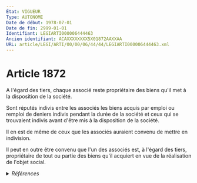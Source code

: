 ```yaml
---
État: VIGUEUR
Type: AUTONOME
Date de début: 1978-07-01
Date de fin: 2999-01-01
Identifiant: LEGIARTI000006444463
Ancien identifiant: ACAXXXXXXXX5X01872AAXXAA
URL: article/LEGI/ARTI/00/00/06/44/44/LEGIARTI000006444463.xml
---
```


<h1>Article 1872</h1>

A l'égard des tiers, chaque associé reste propriétaire des biens qu'il met à la
disposition de la société.<br />

Sont réputés indivis entre les associés les biens acquis par emploi ou remploi
de deniers indivis pendant la durée de la société et ceux qui se trouvaient
indivis avant d'être mis à la disposition de la société.<br />

Il en est de même de ceux que les associés auraient convenu de mettre en
indivision.<br />

Il peut en outre être convenu que l'un des associés est, à l'égard des tiers,
propriétaire de tout ou partie des biens qu'il acquiert en vue de la réalisation
de l'objet social.


<details>
  <summary><em>Références</em></summary>

  <h2>Articles faisant référence à l'article</h2>
  
  <ul>
    <li>
      <a href="https://legal.tricoteuses.fr//redirection/LEGIARTI000006444476?vers=git&vers=legifrance">Code civil - article 1872-2 AUTONOME VIGUEUR, en vigueur depuis le 1978-07-01</a> CITATION source
    </li>
    <li>
      <a href="https://legal.tricoteuses.fr//redirection/LEGIARTI000006444471?vers=git&vers=legifrance">Code civil - article 1872-1 AUTONOME VIGUEUR, en vigueur depuis le 1978-07-01</a> CITATION source
    </li>
    <li>
      <a href="https://legal.tricoteuses.fr//redirection/LEGIARTI000006314253?vers=git&vers=legifrance">Loi n° 88-1201 du 23 décembre 1988 relative aux organismes de placement collectif en valeurs mobilières et portant création des fonds communs de créances - article 34 AUTONOME MODIFIE, en vigueur du 1988-12-31 au 1993-01-05</a> CITATION source
    </li>
    <li>
      <a href="https://legal.tricoteuses.fr//redirection/LEGIARTI000006314191?vers=git&vers=legifrance">Loi n° 88-1201 du 23 décembre 1988 relative aux organismes de placement collectif en valeurs mobilières et portant création des fonds communs de créances - article 7 AUTONOME ABROGE, en vigueur du 1989-10-01 au 2001-01-01</a> CITATION source
    </li>
    <li>
      <a href="https://legal.tricoteuses.fr//redirection/LEGIARTI000006314255?vers=git&vers=legifrance">Loi n° 88-1201 du 23 décembre 1988 relative aux organismes de placement collectif en valeurs mobilières et portant création des fonds communs de créances - article 34 AUTONOME MODIFIE, en vigueur du 1996-07-04 au 1998-07-03</a> CITATION source
    </li>
    <li>
      <a href="https://legal.tricoteuses.fr//redirection/LEGIARTI000006314254?vers=git&vers=legifrance">Loi n° 88-1201 du 23 décembre 1988 relative aux organismes de placement collectif en valeurs mobilières et portant création des fonds communs de créances - article 34 AUTONOME MODIFIE, en vigueur du 1993-01-05 au 1996-07-04</a> CITATION source
    </li>
    <li>
      <a href="https://legal.tricoteuses.fr//redirection/LEGIARTI000006314256?vers=git&vers=legifrance">Loi n° 88-1201 du 23 décembre 1988 relative aux organismes de placement collectif en valeurs mobilières et portant création des fonds communs de créances - article 34 AUTONOME MODIFIE, en vigueur du 1998-07-03 au 1999-06-29</a> CITATION source
    </li>
    <li>
      <a href="https://legal.tricoteuses.fr//redirection/LEGIARTI000006314257?vers=git&vers=legifrance">Loi n° 88-1201 du 23 décembre 1988 relative aux organismes de placement collectif en valeurs mobilières et portant création des fonds communs de créances - article 34 AUTONOME ABROGE, en vigueur du 1999-06-29 au 2001-01-01</a> CITATION source
    </li>
  </ul>
  
  <h2>Textes faisant référence à l'article</h2>
  
  <ul>
    <li>
      <a href="https://legal.tricoteuses.fr//redirection/JORFTEXT000000886567?vers=git&vers=legifrance">Loi n°78-9 du 4 janvier 1978 MODIFIANT LE TITRE IX DU LIVRE III DU CODE CIVIL</a> CREATION cible
    </li>
  </ul>
  
  <h2>Références faites par l'article</h2>
  
  <ul>
    <li>
      1978-01-04 CREATION source <a href="https://legal.tricoteuses.fr//redirection/JORFTEXT000000886567?vers=git&vers=legifrance">Loi n°78-9 du 4 janvier 1978 MODIFIANT LE TITRE IX DU LIVRE III DU CODE CIVIL</a>
    </li>
    <li>
      1988-12-23 CITATION cible <a href="https://legal.tricoteuses.fr//redirection/LEGIARTI000006314257?vers=git&vers=legifrance">Loi n° 88-1201 du 23 décembre 1988 relative aux organismes de placement collectif en valeurs mobilières et portant création des fonds communs de créances - article 34 AUTONOME ABROGE, en vigueur du 1999-06-29 au 2001-01-01</a>
    </li>
    <li>
      1988-12-23 CITATION cible <a href="https://legal.tricoteuses.fr//redirection/LEGIARTI000006314191?vers=git&vers=legifrance">Loi n° 88-1201 du 23 décembre 1988 relative aux organismes de placement collectif en valeurs mobilières et portant création des fonds communs de créances - article 7 AUTONOME ABROGE, en vigueur du 1989-10-01 au 2001-01-01</a>
    </li>
    <li>
      2999-01-01 CITATION cible <a href="https://legal.tricoteuses.fr//redirection/LEGIARTI000006444471?vers=git&vers=legifrance">Code civil - article 1872-1 AUTONOME VIGUEUR, en vigueur depuis le 1978-07-01</a>
    </li>
    <li>
      2999-01-01 CITATION cible <a href="https://legal.tricoteuses.fr//redirection/LEGIARTI000006444476?vers=git&vers=legifrance">Code civil - article 1872-2 AUTONOME VIGUEUR, en vigueur depuis le 1978-07-01</a>
    </li>
  </ul>
</details>
